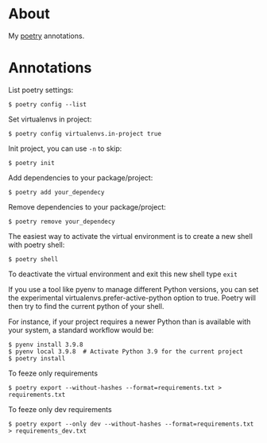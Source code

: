 
# About

My [poetry](https://python-poetry.org/) annotations.

# Annotations

List poetry settings:

```
$ poetry config --list
```

Set virtualenvs in project:

```
$ poetry config virtualenvs.in-project true
```

Init project, you can use `-n` to skip:
```
$ poetry init
```

Add dependencies to your package/project:
```
$ poetry add your_dependecy
```

Remove dependencies to your package/project:
```
$ poetry remove your_dependecy
```

The easiest way to activate the virtual environment is to create a new shell with poetry shell:

```
$ poetry shell
```

To deactivate the virtual environment and exit this new shell type `exit`

If you use a tool like pyenv to manage different Python versions, you can set the experimental virtualenvs.prefer-active-python option to true. Poetry will then try to find the current python of your shell.

For instance, if your project requires a newer Python than is available with your system, a standard workflow would be:

```
$ pyenv install 3.9.8
$ pyenv local 3.9.8  # Activate Python 3.9 for the current project
$ poetry install
```

To feeze only requirements

```
$ poetry export --without-hashes --format=requirements.txt > requirements.txt
```

To feeze only dev requirements

```
$ poetry export --only dev --without-hashes --format=requirements.txt > requirements_dev.txt
```
